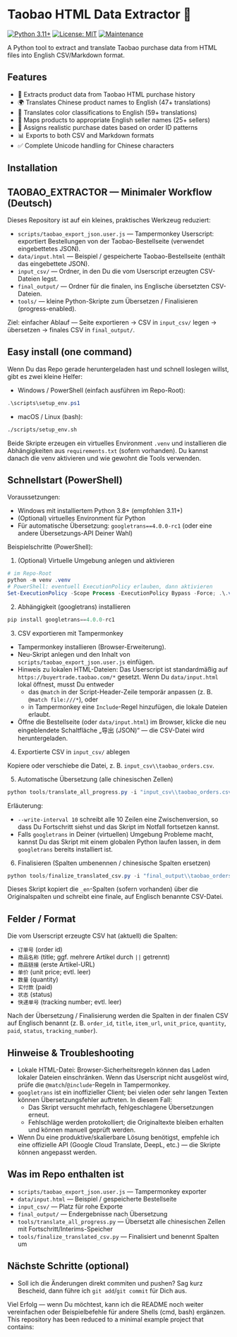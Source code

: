 # Taobao HTML Data Extractor 🛒

[![Python 3.11+](https://img.shields.io/badge/python-3.11+-blue.svg)](https://www.python.org/downloads/)
[![License: MIT](https://img.shields.io/badge/License-MIT-yellow.svg)](https://opensource.org/licenses/MIT)
[![Maintenance](https://img.shields.io/badge/Maintained%3F-yes-green.svg)](https://github.com/yourusername/taobao-extractor/graphs/commit-activity)

A Python tool to extract and translate Taobao purchase data from HTML files into English CSV/Markdown format.

## Features

- 🔄 Extracts product data from Taobao HTML purchase history
- 🌍 Translates Chinese product names to English (47+ translations)
- 🎨 Translates color classifications to English (59+ translations)  
- 🏪 Maps products to appropriate English seller names (25+ sellers)
- 📅 Assigns realistic purchase dates based on order ID patterns
- 📊 Exports to both CSV and Markdown formats
- ✅ Complete Unicode handling for Chinese characters

## Installation

## TAOBAO_EXTRACTOR — Minimaler Workflow (Deutsch)

Dieses Repository ist auf ein kleines, praktisches Werkzeug reduziert:

- `scripts/taobao_export_json.user.js` — Tampermonkey Userscript: exportiert Bestellungen von der Taobao-Bestellseite (verwendet eingebettetes JSON).
- `data/input.html` — Beispiel / gespeicherte Taobao-Bestellseite (enthält das eingebettete JSON).
- `input_csv/` — Ordner, in den Du die vom Userscript erzeugten CSV-Dateien legst.
- `final_output/` — Ordner für die finalen, ins Englische übersetzten CSV-Dateien.
- `tools/` — kleine Python-Skripte zum Übersetzen / Finalisieren (progress-enabled).

Ziel: einfacher Ablauf — Seite exportieren → CSV in `input_csv/` legen → übersetzen → finales CSV in `final_output/`.

## Easy install (one command)

Wenn Du das Repo gerade heruntergeladen hast und schnell loslegen willst, gibt es zwei kleine Helfer:

- Windows / PowerShell (einfach ausführen im Repo-Root):

```powershell
.\scripts\setup_env.ps1
```

- macOS / Linux (bash):

```bash
./scripts/setup_env.sh
```

Beide Skripte erzeugen ein virtuelles Environment `.venv` und installieren die Abhängigkeiten aus `requirements.txt` (sofern vorhanden). Du kannst danach die venv aktivieren und wie gewohnt die Tools verwenden.

## Schnellstart (PowerShell)

Voraussetzungen:
- Windows mit installiertem Python 3.8+ (empfohlen 3.11+)
- (Optional) virtuelles Environment für Python
- Für automatische Übersetzung: `googletrans==4.0.0-rc1` (oder eine andere Übersetzungs-API Deiner Wahl)

Beispielschritte (PowerShell):

1) (Optional) Virtuelle Umgebung anlegen und aktivieren

```powershell
# im Repo-Root
python -m venv .venv
# PowerShell: eventuell ExecutionPolicy erlauben, dann aktivieren
Set-ExecutionPolicy -Scope Process -ExecutionPolicy Bypass -Force; .\.venv\Scripts\Activate.ps1
```

2) Abhängigkeit (googletrans) installieren

```powershell
pip install googletrans==4.0.0-rc1
```

3) CSV exportieren mit Tampermonkey

- Tampermonkey installieren (Browser-Erweiterung).
- Neu-Skript anlegen und den Inhalt von `scripts/taobao_export_json.user.js` einfügen.
- Hinweis zu lokalen HTML-Dateien: Das Userscript ist standardmäßig auf `https://buyertrade.taobao.com/*` gesetzt. Wenn Du `data/input.html` lokal öffnest, musst Du entweder
	- das `@match` in der Script-Header-Zeile temporär anpassen (z. B. `@match file:///*`), oder
	- in Tampermonkey eine `Include`-Regel hinzufügen, die lokale Dateien erlaubt.
- Öffne die Bestellseite (oder `data/input.html`) im Browser, klicke die neu eingeblendete Schaltfläche „导出 (JSON)“ — die CSV-Datei wird heruntergeladen.

4) Exportierte CSV in `input_csv/` ablegen

Kopiere oder verschiebe die Datei, z. B. `input_csv\\taobao_orders.csv`.

5) Automatische Übersetzung (alle chinesischen Zellen)

```powershell
python tools/translate_all_progress.py -i "input_csv\\taobao_orders.csv" -o "final_output\\taobao_orders_no_chinese.csv" --write-interval 10
```

Erläuterung:
- `--write-interval 10` schreibt alle 10 Zeilen eine Zwischenversion, so dass Du Fortschritt siehst und das Skript im Notfall fortsetzen kannst.
- Falls `googletrans` in Deiner (virtuellen) Umgebung Probleme macht, kannst Du das Skript mit einem globalen Python laufen lassen, in dem `googletrans` bereits installiert ist.

6) Finalisieren (Spalten umbenennen / chinesische Spalten ersetzen)

```powershell
python tools/finalize_translated_csv.py -i "final_output\\taobao_orders_no_chinese.csv" -o "final_output\\taobao_orders_final.csv"
```

Dieses Skript kopiert die `_en`-Spalten (sofern vorhanden) über die Originalspalten und schreibt eine finale, auf Englisch benannte CSV-Datei.

## Felder / Format

Die vom Userscript erzeugte CSV hat (aktuell) die Spalten:

- `订单号` (order id)
- `商品名称` (title; ggf. mehrere Artikel durch `||` getrennt)
- `商品链接` (erste Artikel-URL)
- `单价` (unit price; evtl. leer)
- `数量` (quantity)
- `实付款` (paid)
- `状态` (status)
- `快递单号` (tracking number; evtl. leer)

Nach der Übersetzung / Finalisierung werden die Spalten in der finalen CSV auf Englisch benannt (z. B. `order_id`, `title`, `item_url`, `unit_price`, `quantity`, `paid`, `status`, `tracking_number`).

## Hinweise & Troubleshooting

- Lokale HTML-Datei: Browser-Sicherheitsregeln können das Laden lokaler Dateien einschränken. Wenn das Userscript nicht ausgelöst wird, prüfe die `@match`/`@include`-Regeln in Tampermonkey.
- `googletrans` ist ein inoffizieller Client; bei vielen oder sehr langen Texten können Übersetzungsfehler auftreten. In diesem Fall:
	- Das Skript versucht mehrfach, fehlgeschlagene Übersetzungen erneut.
	- Fehlschläge werden protokolliert; die Originaltexte bleiben erhalten und können manuell geprüft werden.
- Wenn Du eine produktive/skalierbare Lösung benötigst, empfehle ich eine offizielle API (Google Cloud Translate, DeepL, etc.) — die Skripte können angepasst werden.

## Was im Repo enthalten ist

- `scripts/taobao_export_json.user.js` — Tampermonkey exporter
- `data/input.html` — Beispiel / gespeicherte Bestellseite
- `input_csv/` — Platz für rohe Exporte
- `final_output/` — Endergebnisse nach Übersetzung
- `tools/translate_all_progress.py` — Übersetzt alle chinesischen Zellen mit Fortschritt/Interims-Speicher
- `tools/finalize_translated_csv.py` — Finalisiert und benennt Spalten um

## Nächste Schritte (optional)

- Soll ich die Änderungen direkt commiten und pushen? Sag kurz Bescheid, dann führe ich `git add`/`git commit` für Dich aus.

Viel Erfolg — wenn Du möchtest, kann ich die README noch weiter vereinfachen oder Beispielbefehle für andere Shells (cmd, bash) ergänzen.
This repository has been reduced to a minimal example project that contains:
